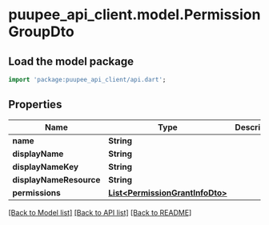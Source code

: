 # puupee_api_client.model.PermissionGroupDto

## Load the model package
```dart
import 'package:puupee_api_client/api.dart';
```

## Properties
Name | Type | Description | Notes
------------ | ------------- | ------------- | -------------
**name** | **String** |  | [optional] 
**displayName** | **String** |  | [optional] 
**displayNameKey** | **String** |  | [optional] 
**displayNameResource** | **String** |  | [optional] 
**permissions** | [**List&lt;PermissionGrantInfoDto&gt;**](PermissionGrantInfoDto.md) |  | [optional] 

[[Back to Model list]](../README.md#documentation-for-models) [[Back to API list]](../README.md#documentation-for-api-endpoints) [[Back to README]](../README.md)


